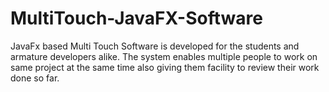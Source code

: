 # MultiTouch-JavaFX-Software
JavaFx based Multi Touch Software is developed for the students and armature developers alike. The system enables multiple people to work on same project at the same time also giving them facility to review their work done so far.
